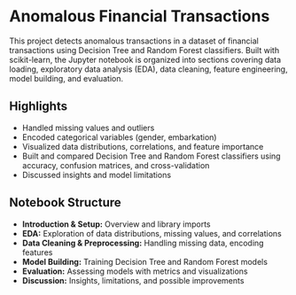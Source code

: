 # Anomalous Financial Transactions

This project detects anomalous transactions in a dataset of financial transactions using Decision Tree and Random Forest classifiers. Built with scikit-learn, the Jupyter notebook is organized into sections covering data loading, exploratory data analysis (EDA), data cleaning, feature engineering, model building, and evaluation.

## Highlights

* Handled missing values and outliers
* Encoded categorical variables (gender, embarkation)
* Visualized data distributions, correlations, and feature importance
* Built and compared Decision Tree and Random Forest classifiers using accuracy, confusion matrices, and cross-validation
* Discussed insights and model limitations

## Notebook Structure

* **Introduction & Setup:** Overview and library imports
* **EDA:** Exploration of data distributions, missing values, and correlations
* **Data Cleaning & Preprocessing:** Handling missing data, encoding features
* **Model Building:** Training Decision Tree and Random Forest models
* **Evaluation:** Assessing models with metrics and visualizations
* **Discussion:** Insights, limitations, and possible improvements

